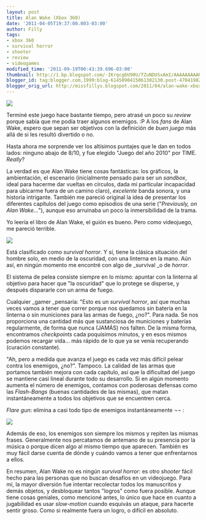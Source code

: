```yaml
---
layout: post
title: Alan Wake (Xbox 360)
date: '2011-04-05T19:37:00.003-03:00'
author: Filly
tags:
- xbox 360
- survival horror
- shooter
- review
- videogames
modified_time: '2011-09-19T00:43:39.696-03:00'
thumbnail: http://1.bp.blogspot.com/-IKrqcg6U90U/TZuNDUSxAmI/AAAAAAAAARg/jJpfva5gMqA/s72-c/alanwake1.jpg
blogger_id: tag:blogger.com,1999:blog-6145090415061302130.post-4704198285839307858
blogger_orig_url: http://missfillys.blogspot.com/2011/04/alan-wake-xbox-360.html
---
```


[![](http://1.bp.blogspot.com/-IKrqcg6U90U/TZuNDUSxAmI/AAAAAAAAARg/jJpfva5gMqA/s320/alanwake1.jpg)][0]  

Terminé este juego hace bastante tiempo, pero atrasé un poco su _review_ porque sabía que me podía traer algunos
enemigos. :P A los _fans_ de Alan Wake, espero que sepan ser objetivos con la definición de _buen juego_ más allá de
si les resultó divertido o no.

Hasta ahora me sorprende ver los altísimos puntajes que le dan en todos lados: ninguno abajo de 8/10, y fue elegido
"Juego del año 2010" por TIME. _Really_?

La verdad es que Alan Wake tiene cosas fantásticas: los gráficos, la ambientación, el escenario (inicialmente pensado
para ser un _sandbox_, ideal para hacerme dar vueltas en círculos, dada mi particular incapacidad para ubicarme fuera
de un camino claro), _excelente_ banda sonora, y una historia intrigante. También me pareció original la idea de
presentar los diferentes capítulos del juego como episodios de una serie ("_Previously, on Alan Wake..._"), aunque eso
arruinaba un poco la inmersibilidad de la trama.  

Yo leería el libro de Alan Wake, el guión es bueno. Pero como videojuego, me pareció terrible.  

[![](http://4.bp.blogspot.com/-8A3AkOsEPoM/TZuQfFiATXI/AAAAAAAAARo/9sw_2nuz9oQ/s320/alanwake2.jpg)][1]

Está clasificado como _survival horror_. Y sí, tiene la clásica situación del hombre solo, en medio de la oscuridad,
con una linterna en la mano. Aún así, en ningún momento me encontré con algo de _survival _o de _horror_.  

El sistema de pelea consiste siempre en lo mismo: apuntar con la linterna al objetivo para hacer que "la oscuridad" que
lo protege se disperse, y después dispararle con un arma de fuego.  

Cualquier _gamer _pensaría: "Esto es un _survival horror_, así que muchas veces vamos a tener que correr porque nos
quedamos sin batería en la linterna o sin municiones para las armas de fuego, ¿no?". Para nada. Se nos proporciona una
cantidad más que sustanciosa de municiones y baterías regularmente, de forma que nunca (JAMÁS) nos falten. De la misma
forma, encontramos _checkpoints_ cada poquísimos minutos, y en esos mismos podemos recargar vida... más rápido de lo
que ya se venía recuperando (curación constante).  

"Ah, pero a medida que avanza el juego es cada vez más difícil pelear contra los enemigos, ¿no?". Tampoco. La calidad
de las armas que portamos también mejora con cada capítulo, así que la dificultad del juego se mantiene casi lineal
durante todo su desarrollo. Si en algún momento aumenta el número de enemigos, contamos con poderosas defensas como
las _Flash-Bangs_ (buenas cantidades de las mismas), que matan instantáneamente a todos los objetivos que se encuentren
cerca.  

_Flare gun_: elimina a casi todo tipo de enemigos instantáneamente ¬¬ :

[![](http://2.bp.blogspot.com/-abZ0Ew2v7WI/TZuRDe8g-_I/AAAAAAAAARs/uS-pD2pAvD0/s320/alanwake3.jpg)][3]

Además de eso, los enemigos son siempre los mismos y repiten las mismas frases. Generalmente nos percatamos de antemano
de su presencia por la música o porque dicen algo al mismo tiempo que aparecen. También es muy fácil darse cuenta de
dónde y cuándo vamos a tener que enfrentarnos a ellos.  

En resumen, Alan Wake no es ningún _survival horror_: es otro _shooter_ fácil hecho para las personas que no buscan
desafíos en un videojuego. Para mí, la mayor diversión fue intentar recolectar todos los manuscritos y demás objetos,
y desbloquear tantos "logros" como fuera posible. Aunque tiene cosas geniales, como mencioné antes, lo único que hace
en cuanto a jugabilidad es usar _slow-motion_ cuando esquivás un ataque, para hacerte sentir groso. Como si realmente
fuera un logro, o difícil en absoluto.

[0]: http://1.bp.blogspot.com/-IKrqcg6U90U/TZuNDUSxAmI/AAAAAAAAARg/jJpfva5gMqA/s1600/alanwake1.jpg
[1]: http://4.bp.blogspot.com/-8A3AkOsEPoM/TZuQfFiATXI/AAAAAAAAARo/9sw_2nuz9oQ/s1600/alanwake2.jpg
[2]: http://www.videogamesblogger.com/
[3]: http://2.bp.blogspot.com/-abZ0Ew2v7WI/TZuRDe8g-_I/AAAAAAAAARs/uS-pD2pAvD0/s1600/alanwake3.jpg